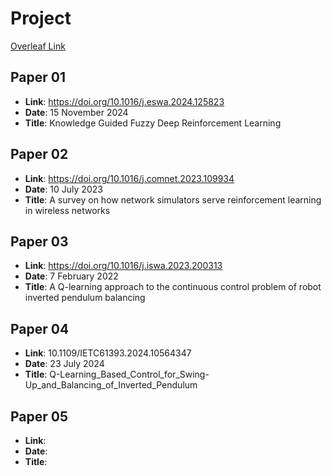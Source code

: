 # Project
[Overleaf Link](https://www.overleaf.com/6325884828qqwywgsgqdvn#6c9168)

## Paper 01
- **Link**: https://doi.org/10.1016/j.eswa.2024.125823
- **Date**: 15 November 2024
- **Title**: Knowledge Guided Fuzzy Deep Reinforcement Learning

## Paper 02
- **Link**: https://doi.org/10.1016/j.comnet.2023.109934
- **Date**: 10 July 2023
- **Title**: A survey on how network simulators serve reinforcement learning in wireless networks

## Paper 03
- **Link**: https://doi.org/10.1016/j.iswa.2023.200313
- **Date**: 7 February 2022
- **Title**: A Q-learning approach to the continuous control problem of robot inverted pendulum balancing

## Paper 04
- **Link**: 10.1109/IETC61393.2024.10564347 
- **Date**: 23 July 2024
- **Title**: Q-Learning_Based_Control_for_Swing-Up_and_Balancing_of_Inverted_Pendulum

## Paper 05
- **Link**: 
- **Date**: 
- **Title**: 
